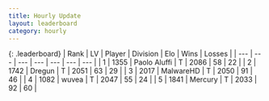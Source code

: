 ```yaml
---
title: Hourly Update
layout: leaderboard
category: hourly
---
```


{: .leaderboard}
| Rank | LV | Player | Division | Elo | Wins | Losses |
| --- | --- | --- | --- | --- | --- | --- |
| <span data-change="0">1</span> | 1355 | <span title="ID: 512212">Paolo Aluffi</span> | T | <span data-change="0">2086</span> | <span data-change="0">58</span> | <span data-change="0">22</span> |
| <span data-change="0">2</span> | 1742 | <span title="ID: 337810">Dregun</span> | T | <span data-change="0">2051</span> | <span data-change="0">63</span> | <span data-change="0">29</span> |
| <span data-change="1">3</span> | 2017 | <span title="ID: 261794">MalwareHD</span> | T | <span data-change="9">2050</span> | <span data-change="1">91</span> | <span data-change="0">46</span> |
| <span data-change="-1">4</span> | 1082 | <span title="ID: 740957">wuvea</span> | T | <span data-change="0">2047</span> | <span data-change="0">55</span> | <span data-change="0">24</span> |
| <span data-change="0">5</span> | 1841 | <span title="ID: 692745">Mercury</span> | T | <span data-change="-3">2033</span> | <span data-change="1">92</span> | <span data-change="1">60</span> |